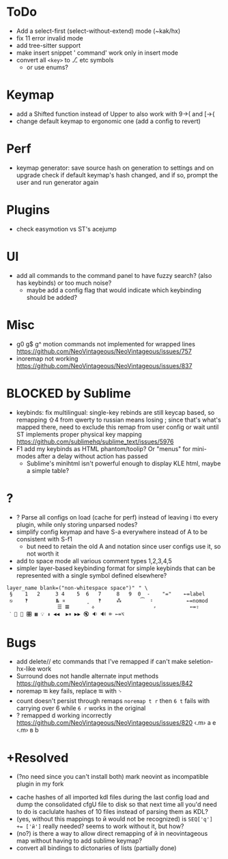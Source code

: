 # ToDo
  - Add a select-first (select-without-extend) mode (~kak/hx)
  - fix 11 error invalid mode
  - add tree-sitter support
  - make insert snippet ' command' work only in insert mode
  - convert all `<key>` to ⎇ etc symbols
    - or use enums?
# Keymap
  - add a Shifted function instead of Upper to also work with 9→( and [→{
  - change default keymap to ergonomic one (add a config to revert)
# Perf
  - keymap generator: save source hash on generation to settings and on upgrade check if default keymap's hash changed, and if so, prompt the user and run generator again
# Plugins
  - check easymotion vs ST's acejump
# UI
  - add all commands to the command panel to have fuzzy search? (also has keybinds) or too much noise?
    - maybe add a config flag that would indicate which keybinding should be added?
# Misc
  - g0 g$ g^ motion commands not implemented for wrapped lines https://github.com/NeoVintageous/NeoVintageous/issues/757
  - inoremap not working https://github.com/NeoVintageous/NeoVintageous/issues/837
# BLOCKED by Sublime
  - keybinds: fix multilingual: single-key rebinds are still keycap based, so remapping ⇧4 from qwerty to russian means losing ; since that's what's mapped there, need to exclude this remap from user config or wait until ST implements proper physical key mapping https://github.com/sublimehq/sublime_text/issues/5976
  - F1 add my keybinds as HTML phantom/toolip? Or "menus" for mini-modes after a delay without action has passed
    - Sublime's minihtml isn't powerful enough to display KLE html, maybe a simple table?

# ?
  - ? Parse all configs on load (cache for perf) instead of leaving i tto every plugin, while only storing unparsed nodes?
  - simplify config keymap and have S-a everywhere instead of A to be consistent with S-f1
    - but need to retain the old A and <M-A> notation since user configs use it, so not worth it
  - add to space mode all various comment types 1,2,3,4,5
  - simpler layer-based keybinding format for simple keybinds that can be represented with a single symbol defined elsewhere?
  ```kdl
  layer_name blank=("non-whitespace space")"⠀" \
   §	1	2	  3	4	 5	6	7	  8	  9	 0	-	 "="	←=label
   ⎋	‽	⠀	  №	¤	 ⠀	‸	‽	  ⁂	  ⠀	 ⁀	⹀	 ⠀  	←=nomod
   ⠀	⠀	⠀	  ☰	𝌆	 ⠀	⎀	⠀	  ⠀	   	  	⸗	 ⠀  	←=⇧
   ˋ 🔅 🔆 🎛 ▦ 💡 ⇞ ◀◀  ▶⏸ ▶▶ 🔇 🔉 🔊 ⌦ ←=⌥
  ```
# Bugs
  - add delete// etc commands that I've remapped if can't make seletion-hx-like work
  - Surround does not handle alternate input methods https://github.com/NeoVintageous/NeoVintageous/issues/842
  - noremap ⭾ key fails, replace ⭾ with ␠
  - count doesn't persist through remaps
  `noremap t r` then `6 t` fails with carrying over 6 while `6 r` works in the original
  - ? remapped  d working incorrectly https://github.com/NeoVintageous/NeoVintageous/issues/820
‹.m› а	 e
‹.m› в	 b

# +Resolved
  - (?no need since you can't install both) mark neovint as incompatible plugin in my fork
  + cache hashes of all imported kdl files during the last config load and dump the consolidated cfgU file to disk so that next time all you'd need to do is caclulate hashes of 10 files instead of parsing them as KDL?
  + (yes, without this mappings to й would not be recognized) is `SEQ['q'] += ['й']` really needed? seems to work without it, but how?
  + (no?) is there a way to allow direct remapping of й in neovintageous map without having to add sublime keymap?
  + convert all bindings to dictonaries of lists (partially done)
